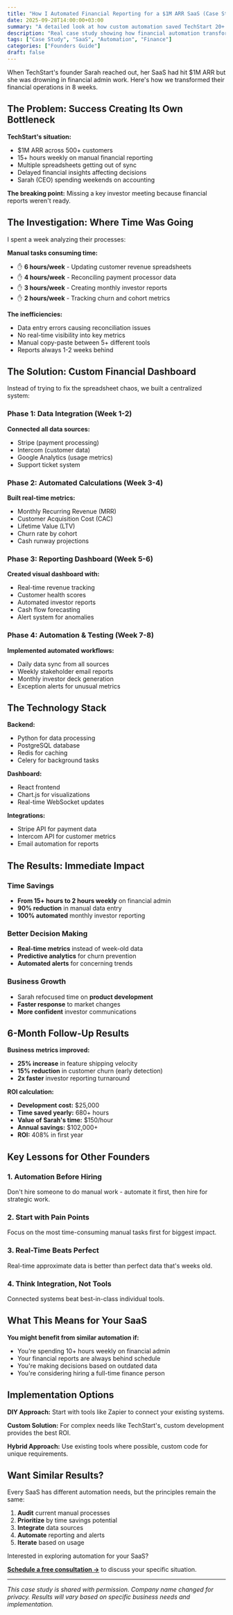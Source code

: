 ```yaml
---
title: "How I Automated Financial Reporting for a $1M ARR SaaS (Case Study)"
date: 2025-09-28T14:00:00+03:00
summary: "A detailed look at how custom automation saved TechStart 20+ hours weekly and improved their decision-making with real-time financial dashboards."
description: "Real case study showing how financial automation transformed a growing SaaS company's operations and freed up founder time for growth activities."
tags: ["Case Study", "SaaS", "Automation", "Finance"]
categories: ["Founders Guide"]
draft: false
---
```


When TechStart's founder Sarah reached out, her SaaS had hit $1M ARR but she was drowning in financial admin work. Here's how we transformed their financial operations in 8 weeks.

## The Problem: Success Creating Its Own Bottleneck

**TechStart's situation:**

- $1M ARR across 500+ customers
- 15+ hours weekly on manual financial reporting
- Multiple spreadsheets getting out of sync
- Delayed financial insights affecting decisions
- Sarah (CEO) spending weekends on accounting

**The breaking point:** Missing a key investor meeting because financial reports weren't ready.

## The Investigation: Where Time Was Going

I spent a week analyzing their processes:

**Manual tasks consuming time:**

- ✋ **6 hours/week** - Updating customer revenue spreadsheets
- ✋ **4 hours/week** - Reconciling payment processor data
- ✋ **3 hours/week** - Creating monthly investor reports
- ✋ **2 hours/week** - Tracking churn and cohort metrics

**The inefficiencies:**

- Data entry errors causing reconciliation issues
- No real-time visibility into key metrics
- Manual copy-paste between 5+ different tools
- Reports always 1-2 weeks behind

## The Solution: Custom Financial Dashboard

Instead of trying to fix the spreadsheet chaos, we built a centralized system:

### Phase 1: Data Integration (Week 1-2)

**Connected all data sources:**

- Stripe (payment processing)
- Intercom (customer data)
- Google Analytics (usage metrics)
- Support ticket system

### Phase 2: Automated Calculations (Week 3-4)

**Built real-time metrics:**

- Monthly Recurring Revenue (MRR)
- Customer Acquisition Cost (CAC)
- Lifetime Value (LTV)
- Churn rate by cohort
- Cash runway projections

### Phase 3: Reporting Dashboard (Week 5-6)

**Created visual dashboard with:**

- Real-time revenue tracking
- Customer health scores
- Automated investor reports
- Cash flow forecasting
- Alert system for anomalies

### Phase 4: Automation & Testing (Week 7-8)

**Implemented automated workflows:**

- Daily data sync from all sources
- Weekly stakeholder email reports
- Monthly investor deck generation
- Exception alerts for unusual metrics

## The Technology Stack

**Backend:**

- Python for data processing
- PostgreSQL database
- Redis for caching
- Celery for background tasks

**Dashboard:**

- React frontend
- Chart.js for visualizations
- Real-time WebSocket updates

**Integrations:**

- Stripe API for payment data
- Intercom API for customer metrics
- Email automation for reports

## The Results: Immediate Impact

### Time Savings

- **From 15+ hours to 2 hours weekly** on financial admin
- **90% reduction** in manual data entry
- **100% automated** monthly investor reporting

### Better Decision Making

- **Real-time metrics** instead of week-old data
- **Predictive analytics** for churn prevention
- **Automated alerts** for concerning trends

### Business Growth

- Sarah refocused time on **product development**
- **Faster response** to market changes
- **More confident** investor communications

## 6-Month Follow-Up Results

**Business metrics improved:**

- **25% increase** in feature shipping velocity
- **15% reduction** in customer churn (early detection)
- **2x faster** investor reporting turnaround

**ROI calculation:**

- **Development cost:** $25,000
- **Time saved yearly:** 680+ hours
- **Value of Sarah's time:** $150/hour
- **Annual savings:** $102,000+
- **ROI:** 408% in first year

## Key Lessons for Other Founders

### 1. Automation Before Hiring

Don't hire someone to do manual work - automate it first, then hire for strategic work.

### 2. Start with Pain Points

Focus on the most time-consuming manual tasks first for biggest impact.

### 3. Real-Time Beats Perfect

Real-time approximate data is better than perfect data that's weeks old.

### 4. Think Integration, Not Tools

Connected systems beat best-in-class individual tools.

## What This Means for Your SaaS

**You might benefit from similar automation if:**

- You're spending 10+ hours weekly on financial admin
- Your financial reports are always behind schedule
- You're making decisions based on outdated data
- You're considering hiring a full-time finance person

## Implementation Options

**DIY Approach:**
Start with tools like Zapier to connect your existing systems.

**Custom Solution:**
For complex needs like TechStart's, custom development provides the best ROI.

**Hybrid Approach:**
Use existing tools where possible, custom code for unique requirements.

## Want Similar Results?

Every SaaS has different automation needs, but the principles remain the same:

1. **Audit** current manual processes
2. **Prioritize** by time savings potential
3. **Integrate** data sources
4. **Automate** reporting and alerts
5. **Iterate** based on usage

Interested in exploring automation for your SaaS?

**[Schedule a free consultation →](/products)** to discuss your specific situation.

---

_This case study is shared with permission. Company name changed for privacy. Results will vary based on specific business needs and implementation._
